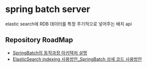 # spring batch server
elastic search에 RDB 데이터를 특정 주기적으로 넣어주는 배치 api

## Repository RoadMap
- [SpringBatch의 동작과정 아키텍처 설명](./SpringBatch_사용방안.md)
- [ElasticSearch indexing 사용방안_SpringBatch 상세 코드 사용방안](./사용방안.md)